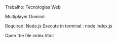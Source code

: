 Trabalho: Tecnologias Web

Multiplayer Dominó

Required: Node.js
Execute in terminal : node index.js

Open the file  index.html


      



